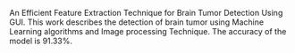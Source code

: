 An Efficient Feature Extraction Technique for Brain Tumor Detection Using GUI.
This work describes the detection of brain tumor using Machine Learning algorithms and Image processing Technique. The accuracy of the model is 91.33%.
